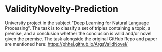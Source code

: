 # ValidityNovelty-Prediction
University project in the subject "Deep Learning for Natural Language Processing". The task is to classify a set of triples containing a topic, a premise, and a conclusion whether the conclusion is valid and/or novel given the premise. The task alongside the original GitHub Repo and paper are mentioned here: https://phhei.github.io/ArgsValidNovel/
